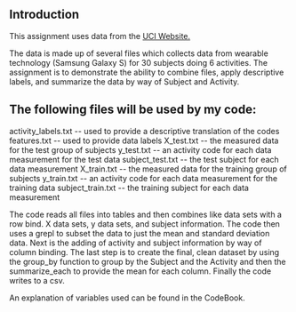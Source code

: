 ## Introduction

This assignment uses data from
the <a href="http://archive.ics.uci.edu/ml/datasets/Human+Activity+Recognition+Using+Smartphones ">UCI Website.</a>

The data is made up of several files which collects data from wearable technology
(Samsung Galaxy S) for 30 subjects doing 6 activities.  The assignment is to
demonstrate the ability to combine files, apply descriptive labels, and summarize 
the data by way of Subject and Activity.

## The following files will be used by my code:

activity_labels.txt  --  used to provide a descriptive translation of the codes
features.txt  --  used to provide data labels
X_test.txt  --  the measured data for the test group of subjects
y_test.txt  --  an activity code for each data measurement for the test data
subject_test.txt  --  the test subject for each data measurement
X_train.txt  --  the measured data for the training group of subjects
y_train.txt  --  an activity code for each data measurement for the training data
subject_train.txt  --  the training subject for each data measurement

The code reads all files into tables and then combines like data sets with a 
row bind.  X data sets, y data sets, and subject information.  The code then 
uses a grepl to subset the data to just the mean and standard deviation data. 
Next is the adding of activity and subject information by way of column binding. 
The last step is to create the final, clean dataset by using the group_by 
function to group by the Subject and the Activity and then the summarize_each 
to provide the mean for each column.  Finally the code writes to a csv.

An explanation of variables used can be found in the CodeBook.